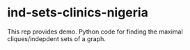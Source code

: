 # ind-sets-clinics-nigeria
This rep provides demo. Python code for finding the maximal cliques/indepdent sets of a graph.
